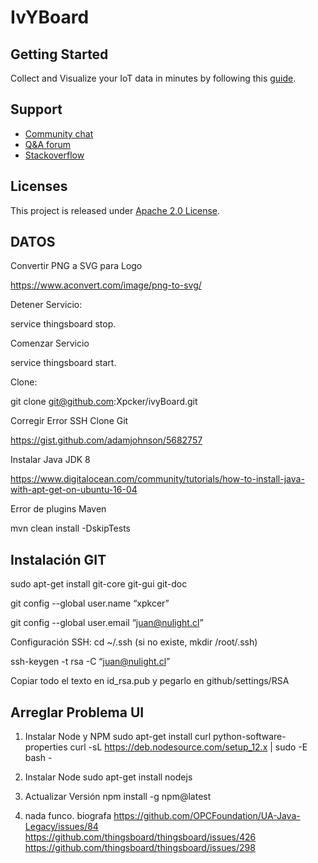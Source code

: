 # IvYBoard


## Getting Started

Collect and Visualize your IoT data in minutes by following this [guide](https://thingsboard.io/docs/getting-started-guides/helloworld/).

## Support

 - [Community chat](https://gitter.im/thingsboard/chat)
 - [Q&A forum](https://groups.google.com/forum/#!forum/thingsboard)
 - [Stackoverflow](http://stackoverflow.com/questions/tagged/thingsboard)

## Licenses

This project is released under [Apache 2.0 License](./LICENSE).


## DATOS

Convertir PNG a SVG para Logo

https://www.aconvert.com/image/png-to-svg/

Detener Servicio:

service thingsboard stop.

Comenzar Servicio 

service thingsboard start.

Clone:

git clone git@github.com:Xpcker/ivyBoard.git


Corregir Error SSH Clone Git

https://gist.github.com/adamjohnson/5682757


Instalar Java JDK 8

https://www.digitalocean.com/community/tutorials/how-to-install-java-with-apt-get-on-ubuntu-16-04


Error de plugins Maven

mvn clean install -DskipTests 


## Instalación GIT
sudo apt-get install git-core git-gui git-doc

git config --global user.name “xpkcer”

git config --global user.email “juan@nulight.cl”


Configuración SSH:
cd ~/.ssh (si no existe, mkdir /root/.ssh)

ssh-keygen -t rsa -C “juan@nulight.cl”

Copiar todo el texto en id_rsa.pub y pegarlo en github/settings/RSA




## Arreglar Problema UI

1. Instalar Node y NPM
sudo apt-get install curl python-software-properties
curl -sL https://deb.nodesource.com/setup_12.x | sudo -E bash -

2. Instalar Node
sudo apt-get install nodejs

3. Actualizar Versión
npm install -g npm@latest

4. nada funco. biografa
https://github.com/OPCFoundation/UA-Java-Legacy/issues/84
https://github.com/thingsboard/thingsboard/issues/426
https://github.com/thingsboard/thingsboard/issues/298




